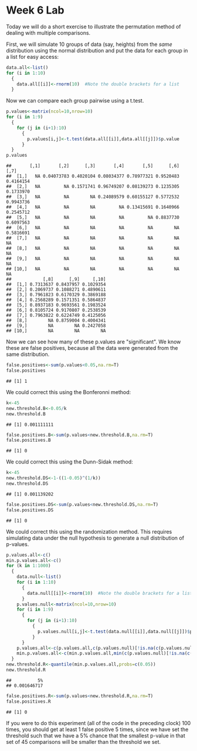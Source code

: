 Week 6 Lab
=============
  
Today we will do a short exercise to illustrate the permutation method of dealing with multiple comparisons.

First, we will simulate 10 groups of data (say, heights) from the *same* distribution using the normal distribution and put the data for each group in a list for easy access:


```r
data.all<-list()
for (i in 1:10)
  {
    data.all[[i]]<-rnorm(10)  #Note the double brackets for a list
  }
```

Now we can compare each group pairwise using a t.test.


```r
p.values<-matrix(ncol=10,nrow=10)
for (i in 1:9)
  {
    for (j in (i+1):10)
      {
        p.values[i,j]<-t.test(data.all[[i]],data.all[[j]])$p.value 
      }
  }
p.values
```

```
##       [,1]       [,2]      [,3]       [,4]       [,5]      [,6]      [,7]
##  [1,]   NA 0.04073783 0.4020104 0.08034377 0.78977321 0.9520483 0.4164154
##  [2,]   NA         NA 0.1571741 0.96749207 0.08139273 0.1235305 0.1733970
##  [3,]   NA         NA        NA 0.24089579 0.60155127 0.5772532 0.9943736
##  [4,]   NA         NA        NA         NA 0.13415691 0.1640966 0.2545712
##  [5,]   NA         NA        NA         NA         NA 0.8837730 0.6097563
##  [6,]   NA         NA        NA         NA         NA        NA 0.5816691
##  [7,]   NA         NA        NA         NA         NA        NA        NA
##  [8,]   NA         NA        NA         NA         NA        NA        NA
##  [9,]   NA         NA        NA         NA         NA        NA        NA
## [10,]   NA         NA        NA         NA         NA        NA        NA
##            [,8]      [,9]     [,10]
##  [1,] 0.7313637 0.8437957 0.1029354
##  [2,] 0.2069737 0.1088271 0.4890611
##  [3,] 0.7961823 0.6170329 0.3869188
##  [4,] 0.2568289 0.1571351 0.5864837
##  [5,] 0.8937183 0.9693561 0.1983524
##  [6,] 0.8105724 0.9170807 0.2538539
##  [7,] 0.7963822 0.6224749 0.4125056
##  [8,]        NA 0.8759004 0.4004341
##  [9,]        NA        NA 0.2427058
## [10,]        NA        NA        NA
```

Now we can see how many of these p.values are "significant". We know these are false positives, because all the data were generated from the same distribution.


```r
false.positives<-sum(p.values<0.05,na.rm=T)
false.positives
```

```
## [1] 1
```

We could correct this using the Bonferonni method:


```r
k<-45
new.threshold.B<-0.05/k
new.threshold.B
```

```
## [1] 0.001111111
```

```r
false.positives.B<-sum(p.values<new.threshold.B,na.rm=T)
false.positives.B
```

```
## [1] 0
```

We could correct this using the Dunn-Sidak method:


```r
k<-45
new.threshold.DS<-1-((1-0.05)^(1/k))
new.threshold.DS
```

```
## [1] 0.001139202
```

```r
false.positives.DS<-sum(p.values<new.threshold.DS,na.rm=T)
false.positives.DS
```

```
## [1] 0
```

We could correct this using the randomization method. This requires simulating data under the null hypothesis to generate a null distribution of p-values.



```r
p.values.all<-c()
min.p.values.all<-c()
for (k in 1:1000)
  {
    data.null<-list()
    for (i in 1:10)
      {
        data.null[[i]]<-rnorm(10)  #Note the double brackets for a list
      }
    p.values.null<-matrix(ncol=10,nrow=10)
    for (i in 1:9)
      {
        for (j in (i+1):10)
          {
            p.values.null[i,j]<-t.test(data.null[[i]],data.null[[j]])$p.value 
          }
      }
    p.values.all<-c(p.values.all,c(p.values.null)[!is.na(c(p.values.null))])
    min.p.values.all<-c(min.p.values.all,min(c(p.values.null)[!is.na(c(p.values.null))]))
  }
new.threshold.R<-quantile(min.p.values.all,probs=c(0.05))
new.threshold.R
```

```
##          5% 
## 0.001646717
```

```r
false.positives.R<-sum(p.values<new.threshold.R,na.rm=T)
false.positives.R
```

```
## [1] 0
```

If you were to do this experiment (all of the code in the preceding clock) 100 times, you should get at least 1 false positive 5 times, since we have set the threshold such that we have a 5% chance that the smallest p-value in that set of 45 comparisons will be smaller than the threshold we set.
